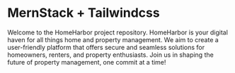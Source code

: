 # MernStack + Tailwindcss

Welcome to the HomeHarbor project repository.
HomeHarbor is your digital haven for all things home and property management.
We aim to create a user-friendly platform that offers secure and seamless solutions for homeowners, renters, and property enthusiasts.
Join us in shaping the future of property management, one commit at a time!
